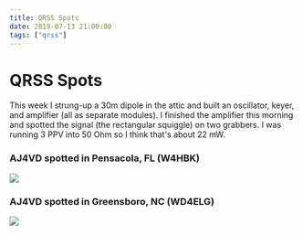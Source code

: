 ```yaml
---
title: QRSS Spots
date: 2019-07-13 21:00:00
tags: ["qrss"]
---
```


# QRSS Spots

This week I strung-up a 30m dipole in the attic and built an oscillator, keyer, and amplifier (all as separate modules). I finished the amplifier this morning and spotted the signal (the rectangular squiggle) on two grabbers. I was running 3 PPV into 50 Ohm so I think that's about 22 mW.

### AJ4VD spotted in Pensacola, FL (W4HBK)

<div class="text-center img-border">

[![](W4HBK-Pensacola-FL-USA_thumb.jpg)](W4HBK-Pensacola-FL-USA.jpg)

</div>

### AJ4VD spotted in Greensboro, NC (WD4ELG)

<div class="text-center img-border">

[![](WD4ELG-Greensboro-NC-USA_thumb.jpg)](WD4ELG-Greensboro-NC-USA.jpg)

</div>